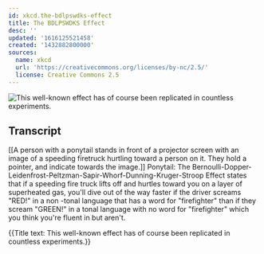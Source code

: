 ```yaml
---
id: xkcd.the-bdlpswdks-effect
title: The BDLPSWDKS Effect
desc: ''
updated: '1616125521458'
created: '1432882800000'
sources:
  name: xkcd
  url: 'https://creativecommons.org/licenses/by-nc/2.5/'
  license: Creative Commons 2.5
---
```

![This well-known effect has of course been replicated in countless experiments.](https://imgs.xkcd.com/comics/the_bdlpswdks_effect.png)

## Transcript
[[A person with a ponytail stands in front of a projector screen with an image of a speeding firetruck hurtling toward a person on it. They hold a pointer, and indicate towards the image.]]
Ponytail: The Bernoulli-Dopper-Leidenfrost-Peltzman-Sapir-Whorf-Dunning-Kruger-Stroop Effect states that if a speeding fire truck lifts off and hurtles toward you on a layer of superheated gas, you'll dive out of the way faster if the driver screams "RED!" in a 
non
-tonal language that 
has
 a word for "firefighter" than if they scream "GREEN!" in a 
tonal
 language with 
no
 word for "firefighter" which you 
think
 you're fluent in but 
aren't.

{{Title text: This well-known effect has of course been replicated in countless experiments.}}
